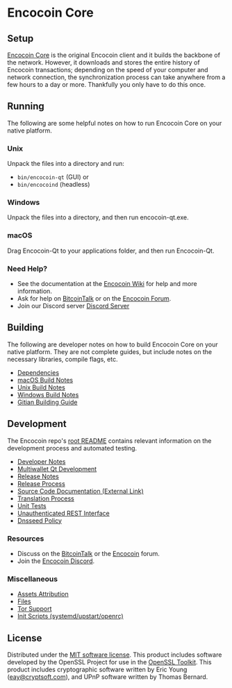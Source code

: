 Encocoin Core
=============

Setup
---------------------
[Encocoin Core](http://encocoin.org/wallet) is the original Encocoin client and it builds the backbone of the network. However, it downloads and stores the entire history of Encocoin transactions; depending on the speed of your computer and network connection, the synchronization process can take anywhere from a few hours to a day or more. Thankfully you only have to do this once.

Running
---------------------
The following are some helpful notes on how to run Encocoin Core on your native platform.

### Unix

Unpack the files into a directory and run:

- `bin/encocoin-qt` (GUI) or
- `bin/encocoind` (headless)

### Windows

Unpack the files into a directory, and then run encocoin-qt.exe.

### macOS

Drag Encocoin-Qt to your applications folder, and then run Encocoin-Qt.

### Need Help?

* See the documentation at the [Encocoin Wiki](https://github.com/Encocoin-Project/Encocoin/wiki)
for help and more information.
* Ask for help on [BitcoinTalk](https://bitcointalk.org/index.php?topic=1262920.0) or on the [Encocoin Forum](http://forum.encocoin.org/).
* Join our Discord server [Discord Server](https://discord.encocoin.org)

Building
---------------------
The following are developer notes on how to build Encocoin Core on your native platform. They are not complete guides, but include notes on the necessary libraries, compile flags, etc.

- [Dependencies](dependencies.md)
- [macOS Build Notes](build-osx.md)
- [Unix Build Notes](build-unix.md)
- [Windows Build Notes](build-windows.md)
- [Gitian Building Guide](gitian-building.md)

Development
---------------------
The Encocoin repo's [root README](/README.md) contains relevant information on the development process and automated testing.

- [Developer Notes](developer-notes.md)
- [Multiwallet Qt Development](multiwallet-qt.md)
- [Release Notes](release-notes.md)
- [Release Process](release-process.md)
- [Source Code Documentation (External Link)](https://www.fuzzbawls.pw/encocoin/doxygen/)
- [Translation Process](translation_process.md)
- [Unit Tests](unit-tests.md)
- [Unauthenticated REST Interface](REST-interface.md)
- [Dnsseed Policy](dnsseed-policy.md)

### Resources
* Discuss on the [BitcoinTalk](https://bitcointalk.org/index.php?topic=1262920.0) or the [Encocoin](http://forum.encocoin.org/) forum.
* Join the [Encocoin Discord](https://discord.encocoin.org).

### Miscellaneous
- [Assets Attribution](assets-attribution.md)
- [Files](files.md)
- [Tor Support](tor.md)
- [Init Scripts (systemd/upstart/openrc)](init.md)

License
---------------------
Distributed under the [MIT software license](/COPYING).
This product includes software developed by the OpenSSL Project for use in the [OpenSSL Toolkit](https://www.openssl.org/). This product includes
cryptographic software written by Eric Young ([eay@cryptsoft.com](mailto:eay@cryptsoft.com)), and UPnP software written by Thomas Bernard.
